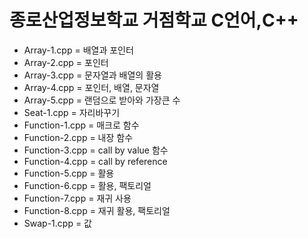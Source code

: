 # 종로산업정보학교 거점학교 C언어,C++ 

- Array-1.cpp = 배열과 포인터
- Array-2.cpp = 포인터 
- Array-3.cpp = 문자열과 배열의 활용
- Array-4.cpp = 포인터, 배열, 문자열
- Array-5.cpp = 랜덤으로 받아와 가장큰 수 
- Seat-1.cpp = 자리바꾸기
- Function-1.cpp = 매크로 함수
- Function-2.cpp = 내장 함수
- Function-3.cpp = call by value 함수
- Function-4.cpp = call by reference
- Function-5.cpp = 활용
- Function-6.cpp = 활용, 팩토리얼
- Function-7.cpp = 재귀 사용
- Function-8.cpp = 재귀 활용, 팩토리얼
- Swap-1.cpp = 값 
